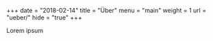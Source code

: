 +++
date  = "2018-02-14"
title = "Über"
menu  = "main"
weight = 1
url = "ueber/"
hide = "true"
+++

Lorem ipsum